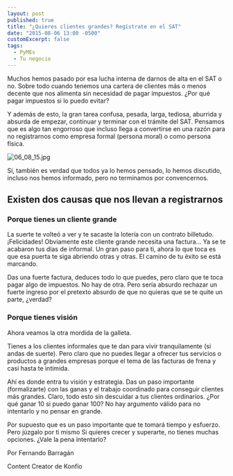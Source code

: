 ```yaml
---
layout: post
published: true
title: "¿Quieres clientes grandes? Regístrate en el SAT"
date: "2015-08-06 13:00 -0500"
customExcerpt: false
tags: 
  - PyMEs
  - Tu negocio
---
```



Muchos hemos pasado por esa lucha interna de darnos de alta en el SAT o no. Sobre todo cuando tenemos una cartera de clientes más o menos decente que nos alimenta sin necesidad de pagar impuestos. ¿Por qué pagar impuestos si lo puedo evitar? 

Y además de esto, la gran tarea confusa, pesada, larga, tediosa, aburrida y absurda de empezar, continuar y terminar con el trámite del SAT. Pensamos que es algo tan engorroso que incluso llega a convertirse en una razón para no registrarnos como empresa formal (persona moral) o como persona física.

![06_08_15.jpg]({{site.baseurl}}/img/06_08_15.jpg)

Sí, también es verdad que todos ya lo hemos pensado, lo hemos discutido, incluso nos hemos informado, pero no terminamos por convencernos.

## Existen dos causas que nos llevan a registrarnos

### Porque tienes un cliente grande

La suerte te volteó a ver y te sacaste la lotería con un contrato billetudo. ¡Felicidades! Obviamente este cliente grande necesita una factura… Ya se te acabaron tus días de informal. Un gran paso para ti, ahora lo que toca es que esa puerta te siga abriendo otras y otras. El camino de tu éxito se está marcando.

Das una fuerte factura, deduces todo lo que puedes, pero claro que te toca pagar algo de impuestos. No hay de otra. Pero sería absurdo rechazar un fuerte ingreso por el pretexto absurdo de que no quieras que se te quite un parte, ¿verdad?

### Porque tienes visión

Ahora veamos la otra mordida de la galleta.

Tienes a los clientes informales que te dan para vivir tranquilamente (si andas de suerte). Pero claro que no puedes llegar a ofrecer tus servicios o productos a grandes empresas porque el tema de las facturas de frena y casi hasta te intimida.

Ahí es donde entra tu visión y estrategia. Das un paso importante (formalizarte) con las ganas y el trabajo coordinado para conseguir clientes más grandes. Claro, todo esto sin descuidar a tus clientes ordinarios. ¿Por qué ganar 10 si puedo ganar 100? No hay argumento válido para no intentarlo y no pensar en grande.

Por supuesto que es un paso importante que te tomará tiempo y esfuerzo. Pero júzgalo por ti mismo Si quieres crecer y superarte, no tienes muchas opciones. ¿Vale la pena intentarlo?

Por Fernando Barragán

Content Creator de Konfío
